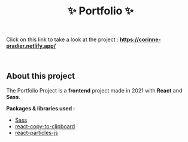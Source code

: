 <h1 align="center">✨ Portfolio ✨</h1>

<br />

Click on this link to take a look at the project : **https://corinne-pradier.netlify.app/**

<br />

## About this project

The Portfolio Project is a **frontend** project made in 2021 with **React** and **Sass**.

**Packages & libraries used :**

- [Sass](https://sass-lang.com/)
- [react-copy-to-clipboard](https://www.npmjs.com/package/react-copy-to-clipboard)
- [react-particles-js](https://www.npmjs.com/package/react-particles-js)
